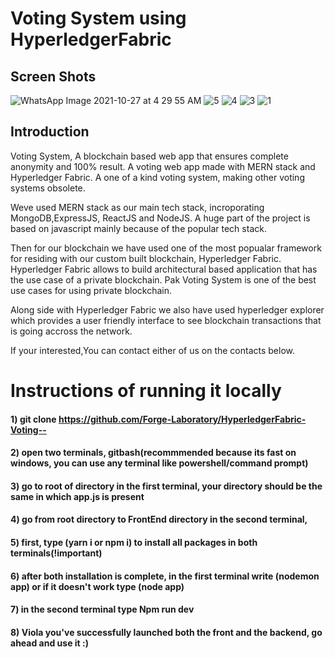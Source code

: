 # Voting System using HyperledgerFabric

## Screen Shots
![WhatsApp Image 2021-10-27 at 4 29 55 AM](https://user-images.githubusercontent.com/61330248/152697581-dd466e72-2768-44a4-adee-4b6957bb8a1c.jpeg)
![5](https://user-images.githubusercontent.com/61330248/152697583-cb2bf612-ade4-4b5a-9eeb-a6b73bd80461.PNG)
![4](https://user-images.githubusercontent.com/61330248/152697584-bdb7cb36-e66b-426d-947b-17a07caee104.PNG)
![3](https://user-images.githubusercontent.com/61330248/152697586-700de994-1968-4df8-972a-fb05e521bbc5.PNG)
![1](https://user-images.githubusercontent.com/61330248/152697589-3dbd71d2-abae-49a9-ada1-91397303c439.PNG)

## Introduction
Voting System, A blockchain based web app that ensures complete anonymity and 100% result. A voting web app made with MERN stack and Hyperledger Fabric. A one of a kind voting system, making other voting systems obsolete. 

Weve used MERN stack as our main tech stack, incroporating MongoDB,ExpressJS, ReactJS and NodeJS. A huge part of the project is based on javascript mainly because of the popular tech stack.

Then for our blockchain we have used one of the most popualar framework for residing with our custom built blockchain, Hyperledger Fabric. Hyperledger Fabric allows to build architectural based application that has the use case of a private blockchain. Pak Voting System is one of the best use cases for using private blockchain. 

Along side with Hyperledger Fabric we also have used hyperledger explorer which provides a user friendly interface to see blockchain transactions that is going accross the network.

If your interested,You can contact either of us on the contacts below.

# Instructions of running it locally

#### 1) git clone https://github.com/Forge-Laboratory/HyperledgerFabric-Voting--
#### 2) open two terminals, gitbash(recommmended because its fast on windows, you can use any terminal like powershell/command prompt)
#### 3) go to root of directory in the first terminal, your directory should be the same in which app.js is present
#### 4) go from root directory to FrontEnd directory in the second terminal, 
#### 5) first, type (yarn i or npm i) to install all packages in both terminals(!important)
#### 6) after both installation is complete, in the first terminal write (nodemon app) or if it doesn't work type (node app)
#### 7) in the second terminal type Npm run dev
#### 8) Viola you've successfully launched both the front and the backend, go ahead and use it :)
